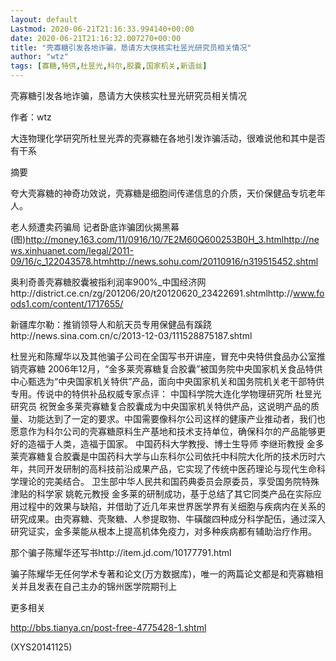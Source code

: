 ```yaml
---
layout: default
Lastmod: 2020-06-21T21:16:33.994140+00:00
date: 2020-06-21T21:16:32.007270+00:00
title: "壳寡糖引发各地诈骗，恳请方大侠核实杜昱光研究员相关情况"
author: "wtz"
tags: [寡糖,特供,杜昱光,科尔,胶囊,国家机关,新语丝]
---
```


壳寡糖引发各地诈骗，恳请方大侠核实杜昱光研究员相关情况

作者：wtz

大连物理化学研究所杜昱光弄的壳寡糖在各地引发诈骗活动，很难说他和其中是否有干系

摘要

夸大壳寡糖的神奇功效说，壳寡糖是细胞间传递信息的介质，天价保健品专坑老年人。

老人频遭卖药骗局 记者卧底诈骗团伙揭黑幕(图)http://money.163.com/11/0916/10/7E2M60Q600253B0H_3.htmlhttp://news.xinhuanet.com/legal/2011-09/16/c_122043578.htmhttp://news.sohu.com/20110916/n319515452.shtml

奥利奇善壳寡糖胶囊被指利润率900%_中国经济网http://district.ce.cn/zg/201206/20/t20120620_23422691.shtmlhttp://www.foods1.com/content/1717655/

新疆库尔勒：推销领导人和航天员专用保健品有蹊跷http://news.sina.com.cn/c/2013-12-03/111528875187.shtml

杜昱光和陈耀华以及其他骗子公司在全国写书开讲座，冒充中央特供食品办公室推销壳寡糖 2006年12月，“金多莱壳寡糖复合胶囊”被国务院中央国家机关食品特供中心甄选为“中央国家机关特供”产品，面向中央国家机关和国务院机关老干部特供专用。传说中的特供补品权威专家点评：    中国科学院大连化学物理研究所   杜昱光研究员   祝贺金多莱壳寡糖复合胶囊成为中央国家机关特供产品，这说明产品的质量、功能达到了一定的要求。中国需要像科尔公司这样的健康产业推动者，我们也愿意作为科尔公司的壳寡糖原料生产基地和技术支持单位，确保科尔的产品能够更好的造福于人类，造福于国家。     中国药科大学教授、博士生导师    李继珩教授    金多莱壳寡糖复合胶囊是中国药科大学与山东科尔公司依托中科院大化所的技术历时六年，共同开发研制的高科技前沿成果产品，它实现了传统中医药理论与现代生命科学理论的完美结合。    卫生部中华人民共和国药典委员会原委员，享受国务院特殊津贴的科学家    姚乾元教授    金多莱的研制成功，基于总结了其它同类产品在实际应用过程中的效果与缺陷，并借助了近几年来世界医学界有关细胞与疾病内在关系的研究成果。由壳寡糖、壳聚糖、人参提取物、牛磺酸四种成分科学配伍，通过深入研究证实，金多莱能从根本上提高机体免疫力，对多种疾病都有辅助治疗作用。

那个骗子陈耀华还写书http://item.jd.com/10177791.html

骗子陈耀华无任何学术专著和论文(万方数据库)，唯一的两篇论文都是和壳寡糖相关并且发表在自己主办的锦州医学院期刊上

更多相关

http://bbs.tianya.cn/post-free-4775428-1.shtml

(XYS20141125)

